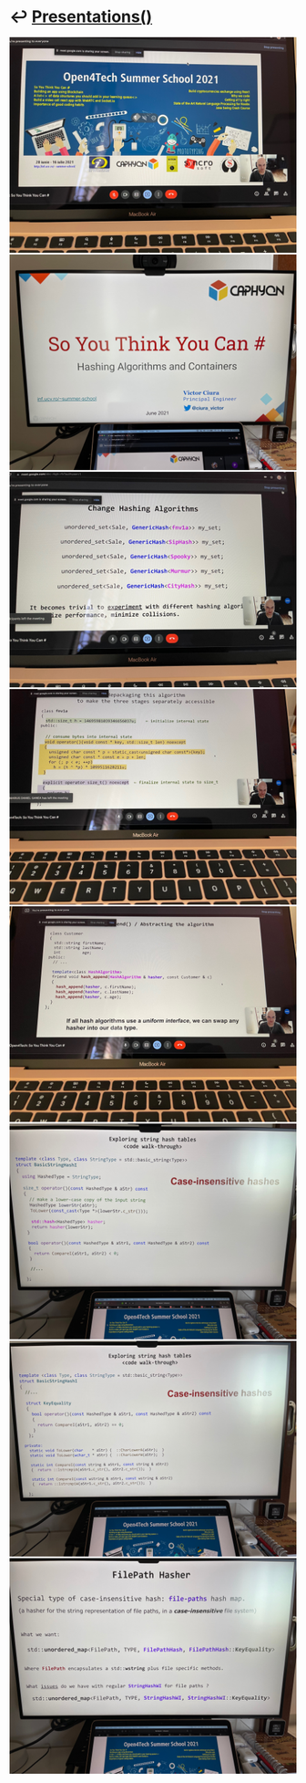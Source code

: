 # ↩️ [Presentations()](https://cpp-red-lion.github.io/presentations/list.html)

![](IMG_1215.jpeg)  
![](IMG_1211.jpeg)  
![](IMG_1216.jpeg)  
![](IMG_1217.jpeg)  
![](IMG_1218.jpeg)  
![](IMG_1231.jpeg)  
![](IMG_1232.jpeg)  
![](IMG_1233.jpeg)  

